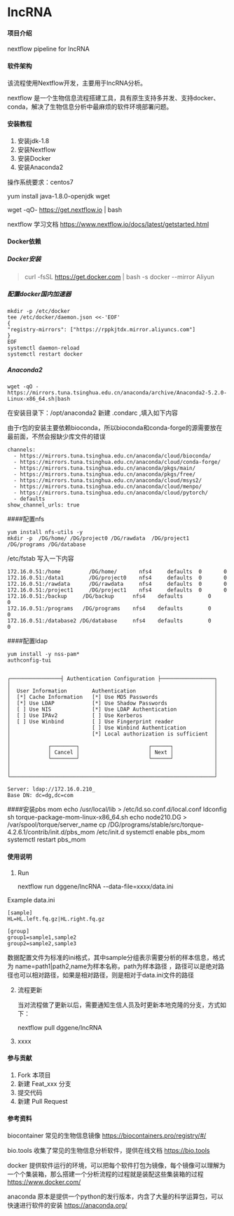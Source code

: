 # lncRNA

#### 项目介绍
nextflow pipeline for lncRNA

#### 软件架构
该流程使用Nextflow开发，主要用于lncRNA分析。

nextflow 是一个生物信息流程搭建工具，具有原生支持多并发、支持docker、conda，解决了生物信息分析中最麻烦的软件环境部署问题。



#### 安装教程

1. 安装jdk-1.8 
2. 安装Nextflow
3. 安装Docker
4. 安装Anaconda2

操作系统要求：centos7 

yum install java-1.8.0-openjdk wget

wget -qO- https://get.nextflow.io | bash

nextflow 学习文档 https://www.nextflow.io/docs/latest/getstarted.html

#### Docker依赖
##### Docker安装
> curl -fsSL https://get.docker.com | bash -s docker --mirror Aliyun
##### 配置docker国内加速器
    mkdir -p /etc/docker
    tee /etc/docker/daemon.json <<-'EOF'
    {
    "registry-mirrors": ["https://rppkjtdx.mirror.aliyuncs.com"]
    }
    EOF
    systemctl daemon-reload
    systemctl restart docker
    
##### Anaconda2

    wget -qO - https://mirrors.tuna.tsinghua.edu.cn/anaconda/archive/Anaconda2-5.2.0-Linux-x86_64.sh|bash

在安装目录下：/opt/anaconda2 新建 .condarc ,填入如下内容

由于r包的安装主要依赖bioconda，所以bioconda和conda-forge的源需要放在最前面，不然会报缺少库文件的错误

    channels:
      - https://mirrors.tuna.tsinghua.edu.cn/anaconda/cloud/bioconda/
      - https://mirrors.tuna.tsinghua.edu.cn/anaconda/cloud/conda-forge/
      - https://mirrors.tuna.tsinghua.edu.cn/anaconda/pkgs/main/
      - https://mirrors.tuna.tsinghua.edu.cn/anaconda/pkgs/free/
      - https://mirrors.tuna.tsinghua.edu.cn/anaconda/cloud/msys2/
      - https://mirrors.tuna.tsinghua.edu.cn/anaconda/cloud/menpo/
      - https://mirrors.tuna.tsinghua.edu.cn/anaconda/cloud/pytorch/
      - defaults
    show_channel_urls: true

####配置nfs
    

    yum install nfs-utils -y
    mkdir -p  /DG/home/ /DG/project0 /DG/rawdata  /DG/project1 /DG/programs /DG/database

/etc/fstab 写入一下内容

    172.16.0.51:/home         /DG/home/       nfs4     defaults  0       0
    172.16.0.51:/data1        /DG/project0    nfs4     defaults  0       0
    172.16.0.51:/rawdata      /DG/rawdata     nfs4     defaults  0       0
    172.16.0.51:/project1     /DG/project1    nfs4     defaults  0       0
    172.16.0.51:/backup     /DG/backup      nfs4    defaults        0       0
    172.16.0.51:/programs   /DG/programs    nfs4    defaults        0       0
    172.16.0.51:/database2 /DG/database     nfs4    defaults        0       0


####配置ldap

    yum install -y nss-pam* 
    authconfig-tui

    
    ┌────────────────┤ Authentication Configuration ├─────────────────┐
    │                                                                 │
    │  User Information        Authentication                         │
    │  [*] Cache Information   [*] Use MD5 Passwords                  │
    │  [*] Use LDAP            [*] Use Shadow Passwords               │
    │  [ ] Use NIS             [*] Use LDAP Authentication            │
    │  [ ] Use IPAv2           [ ] Use Kerberos                       │
    │  [ ] Use Winbind         [ ] Use Fingerprint reader             │
    │                          [ ] Use Winbind Authentication         │
    │                          [*] Local authorization is sufficient  │
    │                                                                 │
    │            ┌────────┐                      ┌──────┐             │
    │            │ Cancel │                      │ Next │             │
    │            └────────┘                      └──────┘             │
    │                                                                 │
    │                                                                 │
    └─────────────────────────────────────────────────────────────────┘

    Server: ldap://172.16.0.210_
    Base DN: dc=dg,dc=com

####安装pbs mom
    echo /usr/local/lib > /etc/ld.so.conf.d/local.conf
    ldconfig
    sh torque-package-mom-linux-x86_64.sh
    echo node210.DG > /var/spool/torque/server_name
    cp /DG/programs/stable/src/torque-4.2.6.1/contrib/init.d/pbs_mom /etc/init.d
    systemctl enable pbs_mom
    systemctl restart pbs_mom



#### 使用说明

1. Run


    nextflow run dggene/lncRNA --data-file=xxxx/data.ini

Example data.ini

    [sample]
    HL=HL.left.fq.gz|HL.right.fq.gz
    
    [group]
    group1=sample1,sample2
    group2=sample2,sample3
  
数据配置文件为标准的ini格式，其中sample分组表示需要分析的样本信息，格式为 name=path1|path2,name为样本名称，path为样本路径
，路径可以是绝对路径也可以相对路径，如果是相对路径，则是相对于data.ini文件的路径

2. 流程更新

    当对流程做了更新以后，需要通知生信人员及时更新本地克隆的分支，方式如下：
    
    
    nextflow pull dggene/lncRNA
    

3. xxxx

#### 参与贡献

1. Fork 本项目
2. 新建 Feat_xxx 分支
3. 提交代码
4. 新建 Pull Request

#### 参考资料
biocontainer 常见的生物信息镜像
https://biocontainers.pro/registry/#/

bio.tools 收集了常见的生物信息分析软件，提供在线文档
https://bio.tools

docker 提供软件运行的环境，可以把每个软件打包为镜像，每个镜像可以理解为一个个集装箱，那么搭建一个分析流程的过程就是装配这些集装箱的过程 
https://www.docker.com/

anaconda 原本是提供一个python的发行版本，内含了大量的科学运算包，可以快速进行软件的安装
https://anaconda.org/